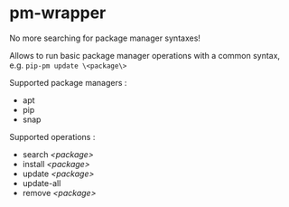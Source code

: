# pm-wrapper

No more searching for package manager syntaxes!

Allows to run basic package manager operations with a common syntax, e.g. `pip-pm update \<package\>`

Supported package managers :
- apt
- pip
- snap

Supported operations :
- search *\<package\>*
- install *\<package\>*
- update *\<package\>*
- update-all
- remove *\<package\>*
